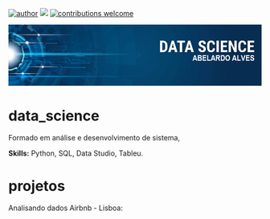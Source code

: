 [![author](https://img.shields.io/badge/author-abelardoalves-red.svg)](https://www.linkedin.com/in/abelardo-alves) 
[![](https://img.shields.io/badge/python-3.7+-blue.svg)](https://www.python.org/downloads/release/python-365/) 
[![contributions welcome](https://img.shields.io/badge/contributions-welcome-brightgreen.svg?style=flat)](https://github.com/abe2701/data_science/issues)

<p align="center">
  <img src="banner.png" >
</p>

# data_science
Formado em análise e desenvolvimento de sistema, 

<b>Skills:</b> Python, SQL, Data Studio, Tableu.

# projetos
Analisando dados Airbnb - Lisboa: 
